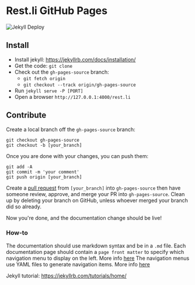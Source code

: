 # Rest.li GitHub Pages 

![Jekyll Deploy](https://github.com/linkedin/rest.li/workflows/Jekyll%20Deploy/badge.svg?branch=gh-pages-source&event=push)

## Install 

 - Install jekyll: https://jekyllrb.com/docs/installation/
 - Get the code: `git clone`
 - Check out the `gh-pages-source` branch:
   - `git fetch origin`
   - `git checkout --track origin/gh-pages-source`
 - Run `jekyll serve -P [PORT]`
 - Open a browser `http://127.0.0.1:4000/rest.li`

## Contribute

Create a local branch off the `gh-pages-source` branch:

```
git checkout gh-pages-source
git checkout -b [your_branch]
```

Once you are done with your changes, you can push them:

```
git add -A
git commit -m 'your comment'
git push origin [your_branch]
```

Create a [pull request](https://github.com/linkedin/rest.li/compare/gh-pages-source...) from `[your_branch]` into `gh-pages-source` then have someone review, approve, and merge your PR into `gh-pages-source`. Clean up by deleting your branch on GitHub, unless whoever merged your branch did so already.

Now you're done, and the documentation change should be live!

### How-to

The documentation should use markdown syntax and be in a `.md` file.
Each documentation page should contain a `page front matter` to specify which navigation menu to display on the left. More info [here](https://jekyllrb.com/tutorials/navigation/#scenario-5-using-a-page-variable-to-select-the-yaml-list)
The navigation menus use YAML files to generate navigation items. More info
[here](https://jekyllrb.com/tutorials/navigation/)

Jekyll tutorial: https://jekyllrb.com/tutorials/home/

